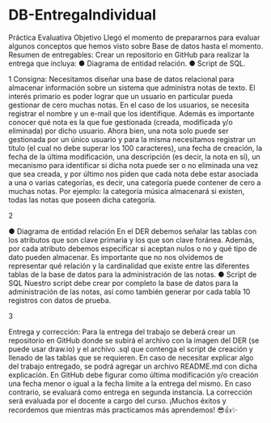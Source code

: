 # DB-EntregaIndividual

Práctica Evaluativa
Objetivo
Llegó el momento de prepararnos para evaluar algunos conceptos que hemos visto
sobre Base de datos hasta el momento.
Resumen de entregables:
Crear un repositorio en GitHub para realizar la entrega que incluya:
● Diagrama de entidad relación.
● Script de SQL.

1
Consigna:
Necesitamos diseñar una base de datos relacional para almacenar información sobre un
sistema que administra notas de texto. El interés primario es poder lograr que un usuario
en particular pueda gestionar de cero muchas notas.
En el caso de los usuarios, se necesita registrar el nombre y un e-mail que los identifique.
Además es importante conocer qué nota es la que fue gestionada (creada, modificada y/o
eliminada) por dicho usuario. Ahora bien, una nota solo puede ser gestionada por un
único usuario y para la misma necesitamos registrar un título (el cual no debe superar los
100 caracteres), una fecha de creación, la fecha de la última modificación, una
descripción (es decir, la nota en sí), un mecanismo para identificar si dicha nota puede
ser o no eliminada una vez que sea creada, y por último nos piden que cada nota debe
estar asociada a una o varias categorías, es decir, una categoría puede contener de cero a
muchas notas. Por ejemplo: la categoría música almacenará si existen, todas las notas
que poseen dicha categoría.

2

● Diagrama de entidad relación
En el DER debemos señalar las tablas con los atributos que son clave primaria y los que son
clave foránea. Además, por cada atributo debemos especificar si aceptan nulos o no y qué
tipo de dato pueden almacenar. Es importante que no nos olvidemos de representar qué
relación y la cardinalidad que existe entre las diferentes tablas de la base de datos para la
administración de las notas.
● Script de SQL
Nuestro script debe crear por completo la base de datos para la administración de las notas,
así como también generar por cada tabla 10 registros con datos de prueba.

3

Entrega y corrección:
Para la entrega del trabajo se deberá crear un repositorio en GitHub donde se subirá el
archivo con la imagen del DER (se puede usar draw.io) y el archivo .sql que contenga el
script de creación y llenado de las tablas que se requieren.
En caso de necesitar explicar algo del trabajo entregado, se podrá agregar un archivo
README.md con dicha explicación.
En GitHub debe figurar como última modificación y/o creación una fecha menor o igual a la
fecha límite a la entrega del mismo. En caso contrario, se evaluará como entrega en
segunda instancia.
La corrección será evaluada por el docente a cargo del curso.
¡Muchos éxitos y recordemos que mientras más practicamos más aprendemos!
😎👍✨